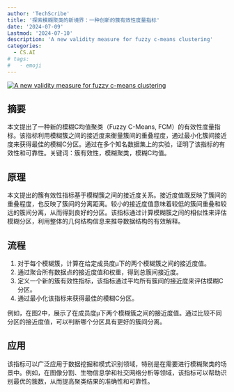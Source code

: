 ```yaml
---
author: 'TechScribe'
title: '探索模糊聚类的新境界：一种创新的簇有效性度量指标'
date: '2024-07-09'
Lastmod: '2024-07-10'
description: 'A new validity measure for fuzzy c-means clustering'
categories:
  - CS.AI
# tags:
#   - emoji
---
```


[![A new validity measure for fuzzy c-means clustering](https://arxiv-research-1301205113.cos.ap-guangzhou.myqcloud.com/images/2407.06774v1.pdf_0.jpg)](https://arxiv.org/abs/2407.06774v1)

## 摘要

本文提出了一种新的模糊C均值聚类（Fuzzy C-Means, FCM）的有效性度量指标。该指标利用模糊簇之间的接近度来衡量簇间的重叠程度，通过最小化簇间接近度来获得最佳的模糊C分区。通过在多个知名数据集上的实验，证明了该指标的有效性和可靠性。关键词：簇有效性，模糊聚类，模糊C均值。<!--more-->

## 原理

本文提出的簇有效性指标基于模糊簇之间的接近度关系。接近度值既反映了簇间的重叠程度，也反映了簇间的分离距离。较小的接近度值意味着较低的簇间重叠和较远的簇间分离，从而得到良好的分区。该指标通过计算模糊簇之间的相似性来评估模糊分区，利用整体的几何结构信息来推导数据结构的有效解释。

## 流程

1. 对于每个模糊簇，计算在给定成员度µ下的两个模糊簇之间的接近度值。
2. 通过聚合所有数据点的接近度值和权重，得到总簇间接近度。
3. 定义一个新的簇有效性指标，该指标通过平均所有簇间的接近度来评估模糊C分区。
4. 通过最小化该指标来获得最佳的模糊C分区。

例如，在图2中，展示了在成员度µ下两个模糊簇之间的接近度值。通过比较不同分区的接近度值，可以判断哪个分区具有更好的簇间分离。

## 应用

该指标可以广泛应用于数据挖掘和模式识别领域，特别是在需要进行模糊聚类的场景中。例如，在图像分割、生物信息学和社交网络分析等领域，该指标可以帮助识别最优的簇数，从而提高聚类结果的准确性和可靠性。